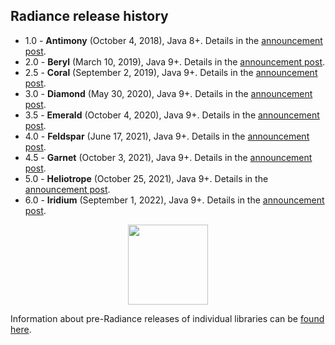 ## Radiance release history

* 1.0 - **Antimony** (October 4, 2018), Java 8+. Details in the [announcement post](https://www.pushing-pixels.org/2018/10/05/radiance-1-0-0.html).
* 2.0 - **Beryl** (March 10, 2019), Java 9+. Details in the [announcement post](https://www.pushing-pixels.org/2019/03/11/radiance-2-0-1.html).
* 2.5 - **Coral** (September 2, 2019), Java 9+. Details in the [announcement post](https://www.pushing-pixels.org/2019/09/03/radiance-2-5-0.html).
* 3.0 - **Diamond** (May 30, 2020), Java 9+. Details in the [announcement post](https://www.pushing-pixels.org/2020/05/31/radiance-3-0-0.html).
* 3.5 - **Emerald** (October 4, 2020), Java 9+. Details in the [announcement post](https://www.pushing-pixels.org/2020/10/05/radiance-3-5-0.html).
* 4.0 - **Feldspar** (June 17, 2021), Java 9+. Details in the [announcement post](https://www.pushing-pixels.org/2021/06/17/radiance-4-0-0.html).
* 4.5 - **Garnet** (October 3, 2021), Java 9+. Details in the [announcement post](https://www.pushing-pixels.org/2021/10/04/radiance-4-5-0-and-whats-next.html).
* 5.0 - **Heliotrope** (October 25, 2021), Java 9+. Details in the [announcement post](https://www.pushing-pixels.org/2021/10/29/radiance-5-0-0.html).
* 6.0 - **Iridium** (September 1, 2022), Java 9+. Details in the [announcement post](https://www.pushing-pixels.org/2022/09/02/radiance-6-0-0-and-looking-ahead-into-the-future.html).

<p align="center">
<img src="https://raw.githubusercontent.com/kirill-grouchnikov/radiance/sunshine/docs/images/icon/radiance_product_256.png" width="128" height="128" border=0>
</p>

Information about pre-Radiance releases of individual libraries can be [found here](archive/older-releases.md).
